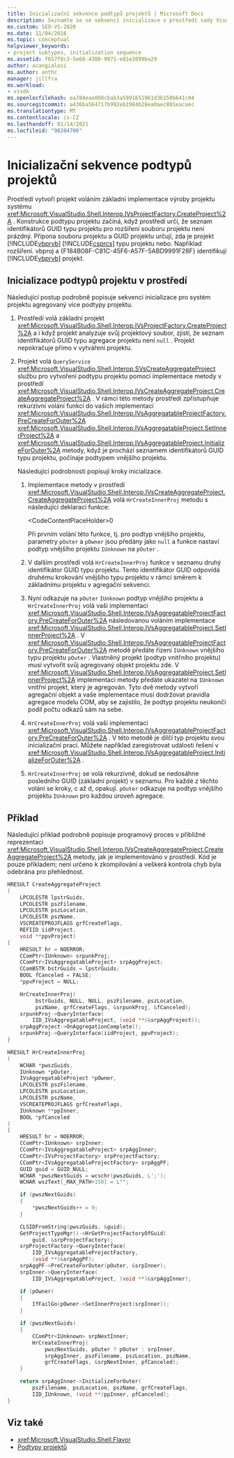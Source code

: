 ```yaml
---
title: Inicializační sekvence podtypů projektů | Microsoft Docs
description: Seznamte se se sekvencí inicializace v prostředí sady Visual Studio pro systém projektu agregovaný pomocí více podtypů projektu.
ms.custom: SEO-VS-2020
ms.date: 11/04/2016
ms.topic: conceptual
helpviewer_keywords:
- project subtypes, initialization sequence
ms.assetid: f657f8c3-5e68-4308-9971-e81e3099ba29
author: acangialosi
ms.author: anthc
manager: jillfra
ms.workload:
- vssdk
ms.openlocfilehash: ea784eae808cbab3a5991651961d3b150b641c04
ms.sourcegitcommit: a436ba564717b992eb1984b28ea0aec801eacaec
ms.translationtype: MT
ms.contentlocale: cs-CZ
ms.lasthandoff: 01/14/2021
ms.locfileid: "98204706"
---
```

# <a name="initialization-sequence-of-project-subtypes"></a>Inicializační sekvence podtypů projektů
Prostředí vytvoří projekt voláním základní implementace výroby projektu systému <xref:Microsoft.VisualStudio.Shell.Interop.IVsProjectFactory.CreateProject%2A> . Konstrukce podtypu projektu začíná, když prostředí určí, že seznam identifikátorů GUID typu projektu pro rozšíření souboru projektu není prázdný. Přípona souboru projektu a GUID projektu určují, zda je projekt [!INCLUDE[vbprvb](../../code-quality/includes/vbprvb_md.md)] [!INCLUDE[csprcs](../../data-tools/includes/csprcs_md.md)] typu projektu nebo. Například rozšíření. vbproj a {F184B08F-C81C-45F6-A57F-5ABD9991F28F} identifikují [!INCLUDE[vbprvb](../../code-quality/includes/vbprvb_md.md)] projekt.

## <a name="environments-initialization-of-project-subtypes"></a>Inicializace podtypů projektu v prostředí
 Následující postup podrobně popisuje sekvenci inicializace pro systém projektu agregovaný více podtypy projektu.

1. Prostředí volá základní projekt <xref:Microsoft.VisualStudio.Shell.Interop.IVsProjectFactory.CreateProject%2A> a i když projekt analyzuje svůj projektový soubor, zjistí, že seznam identifikátorů GUID typu agregace projektu není `null` . Projekt nepokračuje přímo v vytváření projektu.

2. Projekt volá `QueryService` <xref:Microsoft.VisualStudio.Shell.Interop.SVsCreateAggregateProject> službu pro vytvoření podtypu projektu pomocí implementace metody v prostředí <xref:Microsoft.VisualStudio.Shell.Interop.IVsCreateAggregateProject.CreateAggregateProject%2A> . V rámci této metody prostředí zpřístupňuje rekurzivní volání funkcí do vašich implementací <xref:Microsoft.VisualStudio.Shell.Interop.IVsAggregatableProjectFactory.PreCreateForOuter%2A> <xref:Microsoft.VisualStudio.Shell.Interop.IVsAggregatableProject.SetInnerProject%2A> a <xref:Microsoft.VisualStudio.Shell.Interop.IVsAggregatableProject.InitializeForOuter%2A> metody, když je prochází seznamem identifikátorů GUID typu projektu, počínaje podtypem vnějšího projektu.

     Následující podrobnosti popisují kroky inicializace.

    1. Implementace metody v prostředí <xref:Microsoft.VisualStudio.Shell.Interop.IVsCreateAggregateProject.CreateAggregateProject%2A> volá `HrCreateInnerProj` metodu s následující deklarací funkce:

         \<CodeContentPlaceHolder>0</CodeContentPlaceHolder>

         Při prvním volání této funkce, tj. pro podtyp vnějšího projektu, parametry `pOuter` a `pOwner` jsou předány jako `null` a funkce nastaví podtyp vnějšího projektu `IUnknown` na `pOuter` .

    2. V dalším prostředí volá `HrCreateInnerProj` funkce v seznamu druhý identifikátor GUID typu projektu. Tento identifikátor GUID odpovídá druhému krokování vnějšího typu projektu v rámci směrem k základnímu projektu v agregační sekvenci.

    3. Nyní odkazuje na `pOuter` `IUnknown` podtyp vnějšího projektu a `HrCreateInnerProj` volá vaši implementaci <xref:Microsoft.VisualStudio.Shell.Interop.IVsAggregatableProjectFactory.PreCreateForOuter%2A> následovanou voláním implementace <xref:Microsoft.VisualStudio.Shell.Interop.IVsAggregatableProject.SetInnerProject%2A> . V <xref:Microsoft.VisualStudio.Shell.Interop.IVsAggregatableProjectFactory.PreCreateForOuter%2A> metodě předáte řízení `IUnknown` vnějšího typu projektu `pOuter` . Vlastněný projekt (podtyp vnitřního projektu) musí vytvořit svůj agregovaný objekt projektu zde. V <xref:Microsoft.VisualStudio.Shell.Interop.IVsAggregatableProject.SetInnerProject%2A> implementaci metody předáte ukazatel na `IUnknown` vnitřní projekt, který je agregován. Tyto dvě metody vytvoří agregační objekt a vaše implementace musí dodržovat pravidla agregace modelu COM, aby se zajistilo, že podtyp projektu neukončí podíl počtu odkazů sám na sebe.

    4. `HrCreateInnerProj` volá vaši implementaci <xref:Microsoft.VisualStudio.Shell.Interop.IVsAggregatableProjectFactory.PreCreateForOuter%2A> . V této metodě je dílčí typ projektu svou inicializační prací. Můžete například zaregistrovat události řešení v <xref:Microsoft.VisualStudio.Shell.Interop.IVsAggregatableProject.InitializeForOuter%2A> .

    5. `HrCreateInnerProj` se volá rekurzivně, dokud se nedosáhne posledního GUID (základní projekt) v seznamu. Pro každé z těchto volání se kroky, c až d, opakují. `pOuter` odkazuje na podtyp vnějšího projektu `IUnknown` pro každou úroveň agregace.

## <a name="example"></a>Příklad

Následující příklad podrobně popisuje programový proces v přibližné reprezentaci <xref:Microsoft.VisualStudio.Shell.Interop.IVsCreateAggregateProject.CreateAggregateProject%2A> metody, jak je implementováno v prostředí. Kód je pouze příkladem; není určeno k zkompilování a veškerá kontrola chyb byla odebrána pro přehlednost.

```cpp
HRESULT CreateAggregateProject
(
    LPCOLESTR lpstrGuids,
    LPCOLESTR pszFilename,
    LPCOLESTR pszLocation,
    LPCOLESTR pszName,
    VSCREATEPROJFLAGS grfCreateFlags,
    REFIID iidProject,
    void **ppvProject)
{
    HRESULT hr = NOERROR;
    CComPtr<IUnknown> srpunkProj;
    CComPtr<IVsAggregatableProject> srpAggProject;
    CComBSTR bstrGuids = lpstrGuids;
    BOOL fCanceled = FALSE;
    *ppvProject = NULL;

    HrCreateInnerProj(
         bstrGuids, NULL, NULL, pszFilename, pszLocation,
         pszName, grfCreateFlags, &srpunkProj, &fCanceled);
    srpunkProj->QueryInterface(
        IID_IVsAggregatableProject, (void **)&srpAggProject));
    srpAggProject->OnAggregationComplete();
    srpunkProj->QueryInterface(iidProject, ppvProject);
}

HRESULT HrCreateInnerProj
(
    WCHAR *pwszGuids,
    IUnknown *pOuter,
    IVsAggregatableProject *pOwner,
    LPCOLESTR pszFilename,
    LPCOLESTR pszLocation,
    LPCOLESTR pszName,
    VSCREATEPROJFLAGS grfCreateFlags,
    IUnknown **ppInner,
    BOOL *pfCanceled
)
{
    HRESULT hr = NOERROR;
    CComPtr<IUnknown> srpInner;
    CComPtr<IVsAggregatableProject> srpAggInner;
    CComPtr<IVsProjectFactory> srpProjectFactory;
    CComPtr<IVsAggregatableProjectFactory> srpAggPF;
    GUID guid = GUID_NULL;
    WCHAR *pwszNextGuids = wcschr(pwszGuids, L';');
    WCHAR wszText[_MAX_PATH+150] = L"";

    if (pwszNextGuids)
    {
        *pwszNextGuids++ = 0;
    }

    CLSIDFromString(pwszGuids, &guid);
    GetProjectTypeMgr()->HrGetProjectFactoryOfGuid(
        guid, &srpProjectFactory);
    srpProjectFactory->QueryInterface(
        IID_IVsAggregatableProjectFactory,
        (void **)&srpAggPF);
    srpAggPF->PreCreateForOuter(pOuter, &srpInner);
    srpInner->QueryInterface(
        IID_IVsAggregatableProject, (void **)&srpAggInner);

    if (pOwner)
    {
        IfFailGo(pOwner->SetInnerProject(srpInner));
    }

    if (pwszNextGuids)
    {
        CComPtr<IUnknown> srpNextInner;
        HrCreateInnerProj(
            pwszNextGuids, pOuter ? pOuter : srpInner,
            srpAggInner, pszFilename, pszLocation, pszName,
            grfCreateFlags, &srpNextInner, pfCanceled);
    }

    return srpAggInner->InitializeForOuter(
        pszFilename, pszLocation, pszName, grfCreateFlags,
        IID_IUnknown, (void **)ppInner, pfCanceled);
}
```

## <a name="see-also"></a>Viz také

- <xref:Microsoft.VisualStudio.Shell.Flavor>
- [Podtypy projektů](../../extensibility/internals/project-subtypes.md)
